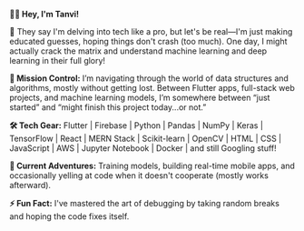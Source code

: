 <b>👨‍💻 Hey, I'm Tanvi!</b>

🔮 They say I'm delving into tech like a pro, but let's be real—I'm just making educated guesses, hoping things don't crash (too much). One day, I might actually crack the matrix and understand machine learning and deep learning in their full glory!

<b>🚀 Mission Control:</b> 
I’m navigating through the world of data structures and algorithms, mostly without getting lost. Between Flutter apps, full-stack web projects, and machine learning models, I’m somewhere between “just started” and “might finish this project today...or not.”

<b>🛠️ Tech Gear:</b> 
Flutter | Firebase | Python | Pandas | NumPy | Keras | TensorFlow | React | MERN Stack | Scikit-learn | OpenCV | HTML | CSS | JavaScript | AWS | Jupyter Notebook | Docker | and still Googling stuff!

<b>🌱 Current Adventures:</b> 
Training models, building real-time mobile apps, and occasionally yelling at code when it doesn't cooperate (mostly works afterward).

<b>⚡ Fun Fact:</b> 
I've mastered the art of debugging by taking random breaks and hoping the code fixes itself.
